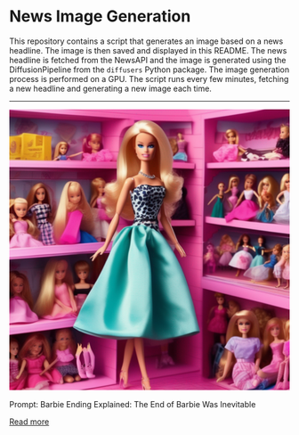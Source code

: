 # News Image Generation
This repository contains a script that generates an image based on a news headline. The image is then saved and displayed in this README.
The news headline is fetched from the NewsAPI and the image is generated using the DiffusionPipeline from the `diffusers` Python package. The image generation process is performed on a GPU.
The script runs every few minutes, fetching a new headline and generating a new image each time.

---

![Generated Image](image.png)

Prompt: Barbie Ending Explained: The End of Barbie Was Inevitable

[Read more](https://www.ign.com/articles/barbie-movie-post-credits-scene-ending-explained-margot-robbie)